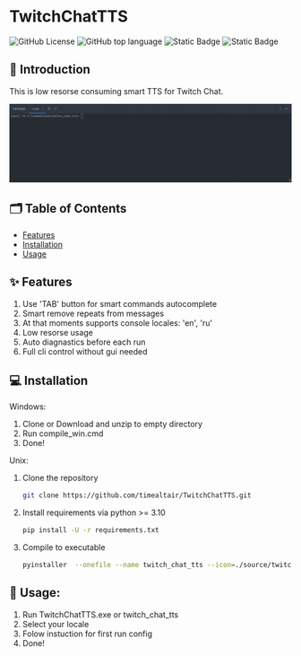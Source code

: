 # TwitchChatTTS

![GitHub License](https://img.shields.io/github/license/timealtair/TwitchChatTTS)
![GitHub top language](https://img.shields.io/github/languages/top/timealtair/TwitchChatTTS)
![Static Badge](https://img.shields.io/badge/platform-windows-brightgreen?color=blue)
![Static Badge](https://img.shields.io/badge/platform-unix-brightgreen?color=blue)



## 🌟 Introduction


This is low resorse consuming smart TTS for Twitch Chat.

![DEMO:](https://github.com/timealtair/TwitchChatTTS/blob/main/demo.gif)

## 🗂️ Table of Contents
- [Features](#features)
- [Installation](#installation)
- [Usage](#usage)

## ✨ Features
1. Use 'TAB' button for smart commands autocomplete
2. Smart remove repeats from messages
3. At that moments supports console locales: 'en', 'ru'
4. Low resorse usage
5. Auto diagnastics before each run
6. Full cli control without gui needed

## 💻 Installation
Windows:
1. Clone or Download and unzip to empty directory
2. Run compile_win.cmd
3. Done!

Unix:
1. Clone the repository
   ```bash
   git clone https://github.com/timealtair/TwitchChatTTS.git
2. Install requirements via python >= 3.10
   ```bash
   pip install -U -r requirements.txt
2. Compile to executable
   ```bash
   pyinstaller  --onefile --name twitch_chat_tts --icon=./source/twitch_chat_tts.ico ./source/main.py

## 💬 Usage:
1. Run TwitchChatTTS.exe or twitch_chat_tts
2. Select your locale
3. Folow instuction for first run config
4. Done!

